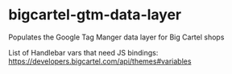 # bigcartel-gtm-data-layer
Populates the Google Tag Manger data layer for Big Cartel shops 


List of Handlebar vars that need JS bindings:
https://developers.bigcartel.com/api/themes#variables

